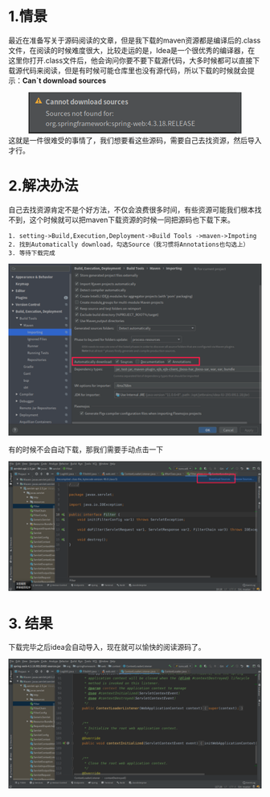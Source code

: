 # 1.情景
最近在准备写关于源码阅读的文章，但是我下载的maven资源都是编译后的.class文件，在阅读的时候难度很大，比较走运的是，Idea是一个很优秀的编译器，在这里你打开.class文件后，他会询问你要不要下载源代码，大多时候都可以直接下载源代码来阅读，但是有时候可能仓库里也没有源代码，所以下载的时候就会提示：**Can`t download sources**

<div align=center><img src ="./images/error.png"/></div> 
这就是一件很难受的事情了，我们想要看这些源码，需要自己去找资源，然后导入才行。

# 2.解决办法
自己去找资源肯定不是个好方法，不仅会浪费很多时间，有些资源可能我们根本找不到，这个时候就可以把maven下载资源的时候一同把源码也下载下来。

    1. setting->Build,Execution,Deployment->Build Tools ->maven->Impoting
    2. 找到Automatically download，勾选Source（我习惯将Annotations也勾选上）
    3. 等待下载完成

<div align=center><img src ="./images/setting.png"/></div> 

有的时候不会自动下载，那我们需要手动点击一下
<div align=center><img src ="./images/download.png"/></div> 

# 3. 结果
下载完毕之后idea会自动导入，现在就可以愉快的阅读源码了。
<div align=center><img src ="./images/code.png"/></div> 